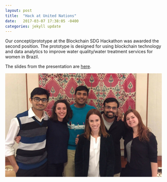 ```yaml
---
layout: post
title:  "Hack at United Nations"
date:   2017-03-07 17:38:05 -0400
categories: jekyll update
---
```


Our concept/prototype at the Blockchain SDG Hackathon was awarded the second position. The prototype is designed for using blockchain technology and data analytics to improve water quality/water treatment services for women in Brazil. 


The slides from the presentation are [here][slides].


![the_team](/images/team_pic.jpg)

[slides]: https://github.com/viishaal/viishaal.github.io/blob/master/slides/aguadados%20presentation.pdf
